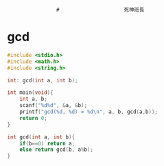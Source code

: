                     #                     死神班長
# gcd

```c
#include <stdio.h> 
#include <math.h>
#include <string.h>

int: gcd(int a, int b);

int main(void){
    int a, b; 
    scanf("%d%d", &a, &b);
    printf("gcd(%d, %d) = %d\n", a, b, gcd(a,b));
    return 0;
}   

int gcd(int a, int b){
    if(b==0) return a; 
    else return gcd(b, a%b);    
}
```

  
